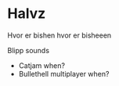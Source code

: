 # Halvz

Hvor er bishen hvor er bisheeen

Blipp sounds

- Catjam when?
- Bullethell multiplayer when?
